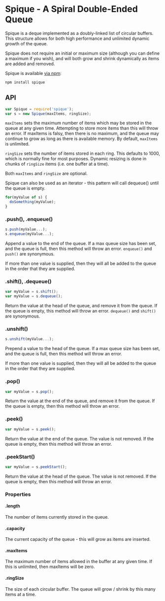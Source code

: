 Spique - A Spiral Double-Ended Queue
====================================

Spique is a deque implemented as a doubly-linked list of circular buffers. This
structure allows for both high performance and unlimited dynamic growth of the
queue.

Spique does not require an initial or maximum size (although you can define a
maximum if you wish), and will both grow and shrink dynamically as items are
added and removed.

Spique is available [via npm](https://www.npmjs.com/package/spique):
```bash
npm install spique
```

## API
```javascript
var Spique = require('spique');
var s = new Spique(maxItems, ringSize);
```
`maxItems` sets the maximum number of items which may be stored in the queue at
any given time. Attempting to store more items than this will throw an error. If
maxItems is falsy, then there is no maximum, and the queue may continue to grow
as long as there is available memory. By default, `maxItems` is unlimited.

`ringSize` sets the number of items stored in each ring. This defaults to 1000,
which is normally fine for most purposes. Dynamic resizing is done in chunks of
`ringSize` items (i.e. one buffer at a time).

Both `maxItems` and `ringSize` are optional.

Spique can also be used as an iterator - this pattern will call dequeue() until
the queue is empty.
```javascript
for(myValue of s) {
  doSomething(myValue);
}
```

### .push(), .enqueue()
```javascript
s.push(myValue...);
s.enqueue(myValue...);
```
Append a value to the end of the queue. If a max queue size has been set, and the
queue is full, then this method will throw an error. `enqueue()` and `push()` are
synonymous.

If more than one value is supplied, then they will all be added to the queue
in the order that they are supplied.

### .shift(), .dequeue()
```javascript
var myValue = s.shift();
var myValue = s.dequeue();
```
Return the value at the head of the queue, and remove it from the queue. If the
queue is empty, this method will throw an error. `dequeue()` and `shift()` are
synonymous.

### .unshift()
```javascript
s.unshift(myValue...);
```
Prepend a value to the head of the queue. If a max queue size has been set, and
the queue is full, then this method will throw an error.

If more than one value is supplied, then they will all be added to the queue
in the order that they are supplied.

### .pop()
```javascript
var myValue = s.pop();
```
Return the value at the end of the queue, and remove it from the queue. If the
queue is empty, then this method will throw an error.

### .peek()
```javascript
var myValue = s.peek();
```
Return the value at the end of the queue. The value is not removed. If the queue
is empty, then this method will throw an error.

### .peekStart()
```javascript
var myValue = s.peekStart();
```
Return the value at the head of the queue. The value is not removed. If the queue
is empty, then this method will throw an error.

### Properties
#### .length
The number of items currently stored in the queue.

#### .capacity
The current capacity of the queue - this will grow as items are inserted.

#### .maxItems
The maximum number of items allowed in the buffer at any given time. If this is
unlimited, then maxItems will be zero.

#### .ringSize
The size of each circular buffer. The queue will grow / shrink by this many items
at a time.
